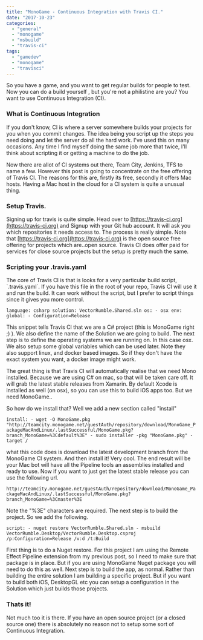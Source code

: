 ```yaml
---
title: "MonoGame - Continuous Integration with Travis CI."
date: "2017-10-23"
categories: 
  - "general"
  - "monogame"
  - "msbuild"
  - "travis-ci"
tags: 
  - "gamedev"
  - "monogame"
  - "travisci"
---
```


So you have a game, and you want to get regular builds for people to test. Now you can do a build yourself , but you're not a philistine are you? You want to use Continuous Integration (CI).

### What is Continuous Integration

If you don't know, CI is where a server somewhere builds your projects for you when you commit changes. The idea being you script up the steps you need doing and let the server do all the hard work. I've used this on many occasions. Any time I find myself doing the same job more that twice, I'll think about scripting it or getting a machine to do the job.

Now there are allot of CI systems out there, Team City, Jenkins, TFS to name a few. However this post is going to concentrate on the free offering of Travis CI. The reasons for this are, firstly its free, secondly it offers Mac hosts. Having a Mac host in the cloud for a CI system is quite a unusual thing.

### Setup Travis.

Signing up for travis is quite simple. Head over to [https://travis-ci.org](https://travis-ci.org) and Signup with your Git hub account. It will ask you which repositories it needs access to. The process is really simple. Note that [https://travis-ci.org](https://travis-ci.org) is the open source free offering for projects which are..open source. Travis CI does offer paid for services for close source projects but the setup is pretty much the same.

### Scripting your .travis.yaml

The core of Travis CI is that is looks for a very particular build script, \`.travis.yaml\`. If you have this file in the root of your repo, Travis CI will use it and run the build. It can work without the script, but I prefer to script things since it gives you more control.

`language: csharp solution: VectorRumble.Shared.sln os: - osx env: global: - Configuration=Release`

This snippet tells Travis CI that we are a C# project (this is MonoGame right ;) ). We also define the name of the Solution we are going to build. The next step is to define the operating systems we are running on. In this case osx. We also setup some global variables which can be used later. Note they also support linux, and docker based images. So if they don't have the exact system you want, a docker image might work.

The great thing is that Travis CI will automatically realise that we need Mono installed. Because we are using C# on mac, so that will be taken care off. It will grab the latest stable releases from Xamarin. By default Xcode is installed as well (on osx), so you can use this to build iOS apps too. But we need MonoGame..

So how do we install that? Well we add a new section called "install"

`install: - wget -O MonoGame.pkg "http://teamcity.monogame.net/guestAuth/repository/download/MonoGame_PackageMacAndLinux/.lastSuccessful/MonoGame.pkg?branch_MonoGame=%3Cdefault%3E" - sudo installer -pkg "MonoGame.pkg" -target /`

what this code does is download the latest development branch from the MonoGame CI system. And then install it! Very cool. The end result will be your Mac bot will have all the Pipeline tools an assemblies installed and ready to use. Now if you want to just get the latest stable release you can use the following url.

`http://teamcity.monogame.net/guestAuth/repository/download/MonoGame_PackageMacAndLinux/.lastSuccessful/MonoGame.pkg?branch_MonoGame=%3Cmaster%3E`

Note the "%3E" characters are required. The next step is to build the project. So we add the following.

`script: - nuget restore VectorRumble.Shared.sln - msbuild VectorRumble.Desktop/VectorRumble.Desktop.csproj /p:Configuration=Release /v:d /t:Build`

First thing is to do a Nuget restore. For this project I am using the Remote Effect Pipeline extension from my previous post, so I need to make sure that package is in place. But if you are using MonoGame Nuget package you will need to do this as well. Next step is to build the app, as normal. Rather than building the entire solution I am building a specific project. But if you want to build both iOS, DesktopGL etc you can setup a configuration in the Solution which just builds those projects.

### Thats it!

Not much too it is there. If you have an open source project (or a closed source one) there is absolutely no reason not to setup some sort of Continuous Integration.
